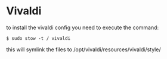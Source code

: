 # Vivaldi

to install the vivaldi config you need to execute the command:

```
$ sudo stow -t / vivaldi
```

this will symlink the files to /opt/vivaldi/resources/vivaldi/style/
